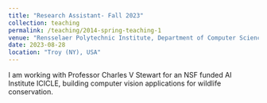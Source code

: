 ```yaml
---
title: "Research Assistant- Fall 2023"
collection: teaching
permalink: /teaching/2014-spring-teaching-1
venue: "Rensselaer Polytechnic Institute, Department of Computer Science"
date: 2023-08-28
location: "Troy (NY), USA"
---
```


I am working with Professor Charles V Stewart for an NSF funded AI Institute ICICLE, building computer vision applications for wildlife conservation.


